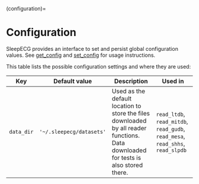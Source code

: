 (configuration)=
# Configuration
SleepECG provides an interface to set and persist global configuration values. See
[get_config](./generated/sleepecg.get_config) and [set_config](./generated/sleepecg.set_config) for usage instructions.

This table lists the possible configuration settings and where they are used:

|Key|Default value|Description|Used in|
|-|-|-|-|
|`data_dir`|`'~/.sleepecg/datasets'`|Used as the default location to store the files downloaded by all reader functions. Data downloaded for tests is also stored there.|`read_ltdb`, `read_mitdb`, `read_gudb`, `read_mesa`, `read_shhs`, `read_slpdb`|
